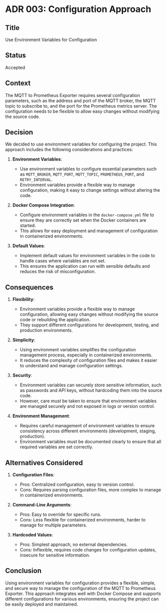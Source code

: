 # ADR 003: Configuration Approach

## Title

Use Environment Variables for Configuration

## Status

Accepted

## Context

The MQTT to Prometheus Exporter requires several configuration parameters, such as the address and port of the MQTT broker, the MQTT topic to subscribe to, and the port for the Prometheus metrics server. The configuration needs to be flexible to allow easy changes without modifying the source code.

## Decision

We decided to use environment variables for configuring the project. This approach includes the following considerations and practices:

1. **Environment Variables**:
   - Use environment variables to configure essential parameters such as `MQTT_BROKER`, `MQTT_PORT`, `MQTT_TOPIC`, `PROMETHEUS_PORT`, and `RETRY_INTERVAL`.
   - Environment variables provide a flexible way to manage configuration, making it easy to change settings without altering the code.

2. **Docker Compose Integration**:
   - Configure environment variables in the `docker-compose.yml` file to ensure they are correctly set when the Docker containers are started.
   - This allows for easy deployment and management of configuration in containerized environments.

3. **Default Values**:
   - Implement default values for environment variables in the code to handle cases where variables are not set.
   - This ensures the application can run with sensible defaults and reduces the risk of misconfiguration.

## Consequences

1. **Flexibility**:
   - Environment variables provide a flexible way to manage configuration, allowing easy changes without modifying the source code or rebuilding the application.
   - They support different configurations for development, testing, and production environments.

2. **Simplicity**:
   - Using environment variables simplifies the configuration management process, especially in containerized environments.
   - It reduces the complexity of configuration files and makes it easier to understand and manage configuration settings.

3. **Security**:
   - Environment variables can securely store sensitive information, such as passwords and API keys, without hardcoding them into the source code.
   - However, care must be taken to ensure that environment variables are managed securely and not exposed in logs or version control.

4. **Environment Management**:
   - Requires careful management of environment variables to ensure consistency across different environments (development, staging, production).
   - Environment variables must be documented clearly to ensure that all required variables are set correctly.

## Alternatives Considered

1. **Configuration Files**:
   - Pros: Centralized configuration, easy to version control.
   - Cons: Requires parsing configuration files, more complex to manage in containerized environments.

2. **Command-Line Arguments**:
   - Pros: Easy to override for specific runs.
   - Cons: Less flexible for containerized environments, harder to manage for multiple parameters.

3. **Hardcoded Values**:
   - Pros: Simplest approach, no external dependencies.
   - Cons: Inflexible, requires code changes for configuration updates, insecure for sensitive information.

## Conclusion

Using environment variables for configuration provides a flexible, simple, and secure way to manage the configuration of the MQTT to Prometheus Exporter. This approach integrates well with Docker Compose and supports different configurations for various environments, ensuring the project can be easily deployed and maintained.
